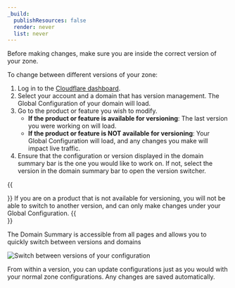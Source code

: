 ```yaml
---
_build:
  publishResources: false
  render: never
  list: never
---
```


Before making changes, make sure you are inside the correct version of your zone.

To change between different versions of your zone:

1. Log in to the [Cloudflare dashboard](https://dash.cloudflare.com/login).
2. Select your account and a domain that has version management. The Global Configuration of your domain will load.
3. Go to the product or feature you wish to modify.
    - **If the product or feature is available for versioning**: The last version you were working on will load.
    - **If the product or feature is NOT available for versioning**: Your Global Configuration will load, and any changes you make will impact live traffic.
4. Ensure that the configuration or version displayed in the domain summary bar is the one you would like to work on. If not, select the version in the domain summary bar to open the version switcher.

{{<Aside type="note">}}
If you are on a product that is not available for versioning, you will not be able to switch to another version, and can only make changes under your Global Configuration.
{{</Aside>}}

The Domain Summary is accessible from all pages and allows you to quickly switch between versions and domains

![Switch between versions of your configuration](/images/version-management/configurable-versions.png)

From within a version, you can update configurations just as you would with your normal zone configurations. Any changes are saved automatically.